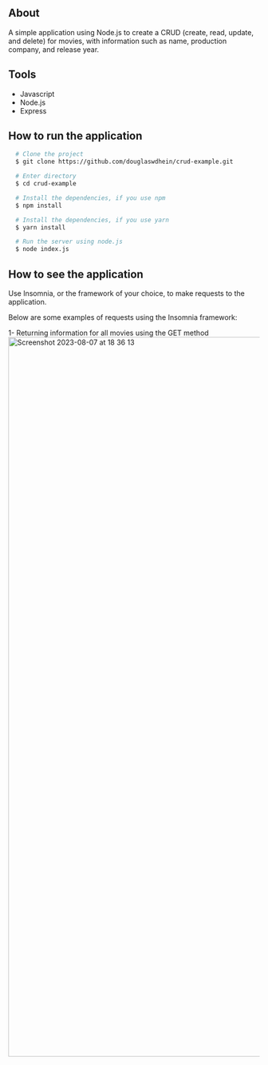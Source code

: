 ## About
A simple application using Node.js to create a CRUD (create, read, update, and delete) for movies, with information such as name, production company, and release year.

## Tools
 - Javascript
 - Node.js
 - Express

## How to run the application

```bash
  # Clone the project
  $ git clone https://github.com/douglaswdhein/crud-example.git
```

```bash
  # Enter directory
  $ cd crud-example
```

```bash
  # Install the dependencies, if you use npm
  $ npm install
```

```bash
  # Install the dependencies, if you use yarn
  $ yarn install
```

```bash
  # Run the server using node.js
  $ node index.js
```

## How to see the application

Use Insomnia, or the framework of your choice, to make requests to the application. 

Below are some examples of requests using the Insomnia framework:

1- Returning information for all movies using the GET method
<img width="1440" alt="Screenshot 2023-08-07 at 18 36 13" src="https://github.com/douglaswdhein/crud-example/assets/111468837/bf3b393d-8215-4da0-98e9-1083f1c3540e">



